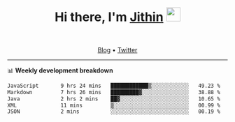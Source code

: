 <h1 align="center">Hi there, I'm <a href="https://jithset.github.io/" target="_blank">Jithin</a> <img
src="https://github.com/blackcater/blackcater/raw/main/images/Hi.gif" height="32" /></h1>

<br />

<p align="center">
  <a href="https://jithset.github.io">Blog</a> •
  <a href="https://twitter.com/jithset">Twitter</a>
</p>

---

📊 **Weekly development breakdown**

<!--START_SECTION:waka-->

```txt
JavaScript       9 hrs 24 mins   ████████████▒░░░░░░░░░░░░   49.23 %
Markdown         7 hrs 26 mins   █████████▓░░░░░░░░░░░░░░░   38.88 %
Java             2 hrs 2 mins    ██▓░░░░░░░░░░░░░░░░░░░░░░   10.65 %
XML              11 mins         ▒░░░░░░░░░░░░░░░░░░░░░░░░   00.99 %
JSON             2 mins          ░░░░░░░░░░░░░░░░░░░░░░░░░   00.19 %
```

<!--END_SECTION:waka-->

